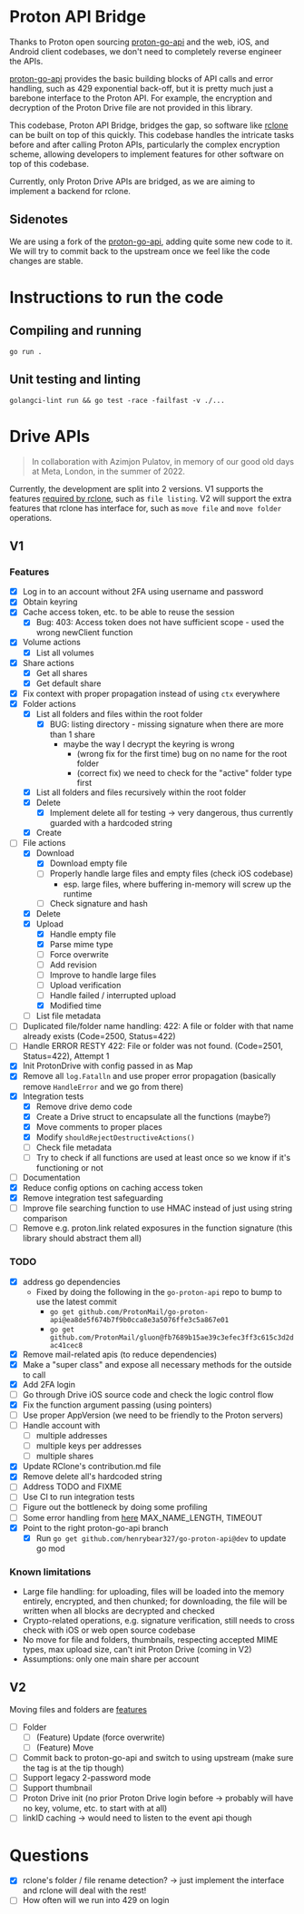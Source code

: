 # Proton API Bridge

Thanks to Proton open sourcing [proton-go-api](https://github.com/ProtonMail/go-proton-api) and the web, iOS, and Android client codebases, we don't need to completely reverse engineer the APIs.

[proton-go-api](https://github.com/ProtonMail/go-proton-api) provides the basic building blocks of API calls and error handling, such as 429 exponential back-off, but it is pretty much just a barebone interface to the Proton API. For example, the encryption and decryption of the Proton Drive file are not provided in this library. 

This codebase, Proton API Bridge, bridges the gap, so software like [rclone](https://github.com/rclone/rclone) can be built on top of this quickly. This codebase handles the intricate tasks before and after calling Proton APIs, particularly the complex encryption scheme, allowing developers to implement features for other software on top of this codebase.

Currently, only Proton Drive APIs are bridged, as we are aiming to implement a backend for rclone.

## Sidenotes

We are using a fork of the [proton-go-api](https://github.com/henrybear327/go-proton-api), adding quite some new code to it. We will try to commit back to the upstream once we feel like the code changes are stable.

# Instructions to run the code

## Compiling and running

`go run .`

## Unit testing and linting 

`golangci-lint run && go test -race -failfast -v ./...`

# Drive APIs

> In collaboration with Azimjon Pulatov, in memory of our good old days at Meta, London, in the summer of 2022.

Currently, the development are split into 2 versions. V1 supports the features [required by rclone](https://github.com/henrybear327/rclone/blob/master/fs/types.go), such as `file listing`. V2 will support the extra features that rclone has interface for, such as `move file` and `move folder` operations.

## V1

### Features

- [x] Log in to an account without 2FA using username and password 
- [x] Obtain keyring
- [x] Cache access token, etc. to be able to reuse the session
    - [x] Bug: 403: Access token does not have sufficient scope - used the wrong newClient function
- [x] Volume actions
    - [x] List all volumes
- [x] Share actions
    - [x] Get all shares
    - [x] Get default share
- [x] Fix context with proper propagation instead of using `ctx` everywhere
- [x] Folder actions
    - [x] List all folders and files within the root folder
        - [x] BUG: listing directory - missing signature when there are more than 1 share
            - maybe the way I decrypt the keyring is wrong
                - (wrong fix for the first time) bug on no name for the root folder 
                - (correct fix) we need to check for the "active" folder type first
    - [x] List all folders and files recursively within the root folder
    - [x] Delete
        - [x] Implement delete all for testing -> very dangerous, thus currently guarded with a hardcoded string
    - [x] Create
- [ ] File actions
    - [x] Download
        - [x] Download empty file
        - [ ] Properly handle large files and empty files (check iOS codebase)
            - esp. large files, where buffering in-memory will screw up the runtime
        - [ ] Check signature and hash
    - [x] Delete
    - [x] Upload
        - [x] Handle empty file        
        - [x] Parse mime type 
        - [ ] Force overwrite
        - [ ] Add revision
        - [ ] Improve to handle large files
        - [ ] Upload verification
        - [ ] Handle failed / interrupted upload
        - [x] Modified time
    - [ ] List file metadata 
- [ ] Duplicated file/folder name handling: 422: A file or folder with that name already exists (Code=2500, Status=422)
- [ ] Handle ERROR RESTY 422: File or folder was not found. (Code=2501, Status=422), Attempt 1
- [x] Init ProtonDrive with config passed in as Map
- [x] Remove all `log.Fatalln` and use proper error propagation (basically remove `HandleError` and we go from there)
- [x] Integration tests
    - [x] Remove drive demo code
    - [x] Create a Drive struct to encapsulate all the functions (maybe?)
    - [x] Move comments to proper places
    - [x] Modify `shouldRejectDestructiveActions()`
    - [ ] Check file metadata
    - [ ] Try to check if all functions are used at least once so we know if it's functioning or not
- [ ] Documentation
- [x] Reduce config options on caching access token
- [x] Remove integration test safeguarding
- [ ] Improve file searching function to use HMAC instead of just using string comparison
- [ ] Remove e.g. proton.link related exposures in the function signature (this library should abstract them all)

### TODO

- [x] address go dependencies
    - Fixed by doing the following in the `go-proton-api` repo to bump to use the latest commit
        - `go get github.com/ProtonMail/go-proton-api@ea8de5f674b7f9b0cca8e3a5076ffe3c5a867e01`
        - `go get github.com/ProtonMail/gluon@fb7689b15ae39c3efec3ff3c615c3d2dac41cec8`
- [x] Remove mail-related apis (to reduce dependencies) 
- [x] Make a "super class" and expose all necessary methods for the outside to call
- [x] Add 2FA login
- [ ] Go through Drive iOS source code and check the logic control flow
- [x] Fix the function argument passing (using pointers)
- [ ] Use proper AppVersion (we need to be friendly to the Proton servers)
- [ ] Handle account with
    - [ ] multiple addresses
    - [ ] multiple keys per addresses
    - [ ] multiple shares 
- [x] Update RClone's contribution.md file
- [x] Remove delete all's hardcoded string
- [ ] Address TODO and FIXME
- [ ] Use CI to run integration tests
- [ ] Figure out the bottleneck by doing some profiling 
- [ ] Some error handling from [here](https://github.com/ProtonMail/WebClients/blob/main/packages/shared/lib/drive/constants.ts) MAX_NAME_LENGTH, TIMEOUT
- [x] Point to the right proton-go-api branch
    - [x] Run `go get github.com/henrybear327/go-proton-api@dev` to update go mod

### Known limitations

- Large file handling: for uploading, files will be loaded into the memory entirely, encrypted, and then chunked; for downloading, the file will be written when all blocks are decrypted and checked
- Crypto-related operations, e.g. signature verification, still needs to cross check with iOS or web open source codebase 
- No move for file and folders, thumbnails, respecting accepted MIME types, max upload size, can't init Proton Drive (coming in V2)
- Assumptions: only one main share per account

## V2

Moving files and folders are [features](https://github.com/rclone/rclone/blob/51a468b2bae4ca8e21760435211623a8199a9167/fs/features.go#L25)

- [ ] Folder
    - [ ] (Feature) Update (force overwrite)
    - [ ] (Feature) Move
- [ ] Commit back to proton-go-api and switch to using upstream (make sure the tag is at the tip though)
- [ ] Support legacy 2-password mode
- [ ] Support thumbnail
- [ ] Proton Drive init (no prior Proton Drive login before -> probably will have no key, volume, etc. to start with at all)
- [ ] linkID caching -> would need to listen to the event api though

# Questions

- [x] rclone's folder / file rename detection? -> just implement the interface and rclone will deal with the rest!
- [ ] How often will we run into 429 on login
